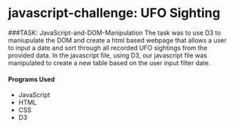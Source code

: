 # javascript-challenge: UFO Sighting

###TASK: JavaScript-and-DOM-Manipulation
The task was to use D3 to maniupulate the DOM and create a html based webpage that allows a user to input a date and sort through all recorded UFO sightings from the provided data.  In the javascript file, using D3, our javascript file was manipulated to create a new table based on the user input filter date. 

#### Programs Used
- JavaScript
- HTML
- CSS
- D3

